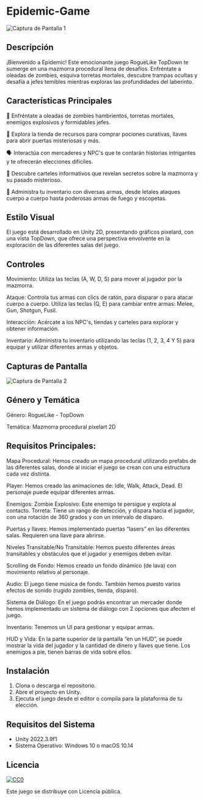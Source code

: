 # Epidemic-Game
![Captura de Pantalla 1](/screenshots/screenshot4.png)

## Descripción

¡Bienvenido a Epidemic! Este emocionante juego RogueLike TopDown te sumerge en una mazmorra procedural llena de desafíos. Enfréntate a oleadas de zombies, esquiva torretas mortales, descubre trampas ocultas y desafía a jefes temibles mientras exploras las profundidades del laberinto.


## Características Principales

🧟 Enfréntate a oleadas de zombies hambrientos, torretas mortales, enemigos explosivos y formidables jefes.

🛒 Explora la tienda de recursos para comprar pociones curativas, llaves para abrir puertas misteriosas y más.

🗣️ Interactúa con mercaderes y NPC's que te contarán historias intrigantes y te ofrecerán elecciones difíciles.

📜 Descubre carteles informativos que revelan secretos sobre la mazmorra y su pasado misterioso.

🎒 Administra tu inventario con diversas armas, desde letales ataques cuerpo a cuerpo hasta poderosas armas de fuego y escopetas.



## Estilo Visual

El juego está desarrollado en Unity 2D, presentando gráficos pixelard, con una vista TopDown, que ofrece una perspectiva envolvente en la exploración de las diferentes salas del juego.


## Controles

Movimiento:
Utiliza las teclas (A, W, D, S) para mover al jugador por la mazmorra.

Ataque:
Controla tus armas con clics de ratón, para disparar o para atacar cuerpo a cuerpo.
Utiliza las teclas (Q, E) para cambiar entre armas: Melee, Gun, Shotgun, Fusil.

Interacción:
Acércate a los NPC's, tiendas y carteles para explorar y obtener información.

Inventario:
Administra tu inventario utilizando las teclas (1, 2, 3, 4 Y 5) para equipar y utilizar diferentes armas y objetos.

## Capturas de Pantalla

![Captura de Pantalla 2](/screenshots/screenshot1.png)

## Género y Temática

Género: RogueLike - TopDown

Temática: Mazmorra procedural pixelart 2D

## Requisitos Principales:

Mapa Procedural:
Hemos creado un mapa procedural utilizando prefabs de las diferentes salas, donde al iniciar el juego se crean con una estructura cada vez distinta.

Player:
Hemos creado las animaciones de: Idle, Walk, Attack, Dead.
El personaje puede equipar diferentes armas.

Enemigos:
Zombie Explosivo: Este enemigo te persigue y explota al contacto.
Torreta: Tiene un rango de detección, y dispara hacia el jugador, con una rotación de 360 grados y con un intervalo de disparo.

Puertas y llaves:
Hemos implementado puertas “lasers” en las diferentes salas.
Requieren una llave para abrirse.

Niveles Transitable/No Transitable:
Hemos puesto diferentes áreas transitables y obstáculos que el jugador y enemigos deben evitar.

Scrolling de Fondo:
Hemos creado un fondo dinámico (de lava) con movimiento relativo al personaje.

Audio:
El juego tiene música de fondo.
También hemos puesto varios efectos de sonido (rugido zombies, tienda, disparo).

Sistema de Diálogo:
En el juego podrás encontrar un mercader donde hemos implementado un sistema de diálogo con 2 opciones que afecten el juego.

Inventario:
Tenemos un UI para gestionar y equipar armas.

HUD y Vida:
En la parte superior de la pantalla “en un HUD”, se puede mostrar la vida del jugador y la cantidad de dinero y llaves que tiene.
Los enemigos a pie, tienen barras de vida sobre ellos.


## Instalación

1. Clona o descarga el repositorio.
2. Abre el proyecto en Unity.
3. Ejecuta el juego desde el editor o compila para la plataforma de tu elección.

## Requisitos del Sistema

- Unity 2022.3.9f1
- Sistema Operativo: Windows 10 o macOS 10.14


## Licencia

[![CC0](https://licensebuttons.net/p/zero/1.0/88x31.png)](https://creativecommons.org/publicdomain/zero/1.0/)  

Este juego se distribuye con Licencia pública.
